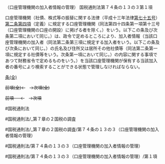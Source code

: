 （口座管理機関の加入者情報の管理）
国税通則法第７４条の１３の３第１項

口座管理機関（社債、株式等の振替に関する法律（平成十三年法律[第七十五号](国税通則法＿＿＿＿＿第７４条の１３の３第１項第７５号)）[第二条第四項](国税通則法＿＿＿＿＿第２条第４項)（定義）に規定する口座管理機関（同法第四十四条第一項第十三号（口座管理機関の口座の開設）に掲げる者を除く。）をいう。以下この条及び次条第二項において同じ。）は、政令で定めるところにより、加入者情報（当該口座管理機関の加入者（同法第二条第三項に規定する加入者をいう。以下この条及び次条において同じ。）の氏名及び住所又は居所その他社債等（同法第二条第一項に規定する社債等をいう。次条第一項において同じ。）の内容に関する事項であつて財務省令で定めるものをいう。）を当該口座管理機関が保有する当該加入者の番号により検索することができる状態で管理しなければならない。

[条(全)](国税通則法＿＿＿＿＿第７４条の１３の３_.md)

~~前項(全)←~~　~~→次項(全)~~

~~前項 　 ←~~　~~→次項~~



#国税通則法

#国税通則法/_第７章の２国税の調査

#国税通則法/_第７章の２国税の調査/第７４条の１３の３（口座管理機関の加入者情報の管理）

#国税通則法/第７４条の１３の３（口座管理機関の加入者情報の管理）

#国税通則法/第７４条の１３の３（口座管理機関の加入者情報の管理）/第１項

